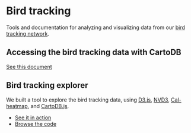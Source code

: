 # Bird tracking

Tools and documentation for analyzing and visualizing data from our [bird tracking network](http://lifewatch.inbo.be/blog/tag/bird-tracking.html).

## Accessing the bird tracking data with CartoDB

[See this document](cartodb/README.md)

## Bird tracking explorer

We built a tool to explore the bird tracking data, using [D3.js](http://d3js.org/), [NVD3](http://nvd3.org), [Cal-heatmap](http://kamisama.github.io/cal-heatmap/), and [CartoDB.js](http://developers.cartodb.com/documentation/cartodb-js.html).

* [See it in action](http://lifewatchinbo.github.io/bird-tracking/explorer/index.html)
* [Browse the code](explorer/)
